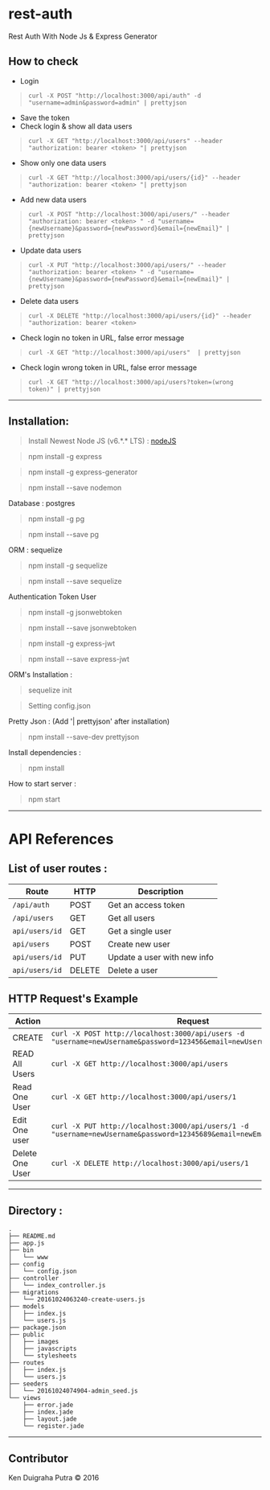 # rest-auth
Rest Auth With Node Js & Express Generator

## How to check
* Login
> `curl -X POST "http://localhost:3000/api/auth" -d "username=admin&password=admin" | prettyjson`

* Save the token
* Check login & show all data users
> `curl -X GET "http://localhost:3000/api/users" --header "authorization: bearer <token> "| prettyjson `

* Show only one data users
> `curl -X GET "http://localhost:3000/api/users/{id}" --header "authorization: bearer <token> "| prettyjson `


* Add new data users
> `curl -X POST "http://localhost:3000/api/users/" --header "authorization: bearer <token> " -d "username={newUsername}&password={newPassword}&email={newEmail}" | prettyjson`

* Update data users
> `curl -X PUT "http://localhost:3000/api/users/" --header "authorization: bearer <token> " -d "username={newUsername}&password={newPassword}&email={newEmail}" | prettyjson`

* Delete data users
> `curl -X DELETE "http://localhost:3000/api/users/{id}" --header "authorization: bearer <token> `

* Check login no token in URL, false error message
> `curl -X GET "http://localhost:3000/api/users"  | prettyjson`

* Check login wrong token in URL, false error message
> `curl -X GET "http://localhost:3000/api/users?token=(wrong token)" | prettyjson`

************************************

## Installation:
> Install Newest Node JS (v6.\*.\* LTS) : [nodeJS](https://nodejs.org/en/)

> npm install -g express

> npm install -g express-generator

> npm install --save nodemon

Database : postgres
> npm install -g pg

> npm install --save pg

ORM : sequelize
> npm install -g sequelize

> npm install --save sequelize

Authentication Token User
> npm install -g jsonwebtoken

> npm install --save jsonwebtoken

> npm install -g express-jwt

> npm install --save express-jwt

ORM's Installation :
> sequelize init

> Setting config.json

Pretty Json : (Add '| prettyjson' after installation)
> npm install --save-dev prettyjson

Install dependencies :
> npm install

How to start server :
> npm start

************************************

# API References
## List of user routes :

| Route | HTTP | Description|
|-------|------|------------|
|`/api/auth`|POST| Get an access token|
|`/api/users`| GET | Get all users |
|`api/users/id`| GET | Get a single user |
|`api/users`| POST | Create new user |
|`api/users/id`| PUT | Update a user with new info |
|`api/users/id`|DELETE| Delete a user|


## HTTP Request's Example

| Action |Request|
|---------|-------|
|CREATE|`curl -X POST http://localhost:3000/api/users -d "username=newUsername&password=123456&email=newUser@yahoo.com"` |
|READ All Users|`curl -X GET http://localhost:3000/api/users`  |
| Read One User | `curl -X GET http://localhost:3000/api/users/1` |
|Edit One user | `curl -X PUT http://localhost:3000/api/users/1 -d "username=newUsername&password=12345689&email=newEmailUser@yahoo.com"`|
|Delete One User | `curl -X DELETE http://localhost:3000/api/users/1` |

************************************

## Directory :

```
.
├── README.md
├── app.js
├── bin
│   └── www
├── config
│   └── config.json
├── controller
│   └── index_controller.js
├── migrations
│   └── 20161024063240-create-users.js
├── models
│   ├── index.js
│   └── users.js
├── package.json
├── public
│   ├── images
│   ├── javascripts
│   └── stylesheets
├── routes
│   ├── index.js
│   └── users.js
├── seeders
│   └── 20161024074904-admin_seed.js
└── views
    ├── error.jade
    ├── index.jade
    ├── layout.jade
    └── register.jade
```
************************************

## Contributor
Ken Duigraha Putra &copy; 2016
